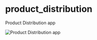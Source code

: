 # product_distribution

Product Distribution app 

![Product Distribution app](https://github.com/brothercodes/Product_Distribution/assets/124895016/6f7d242a-adde-462d-932f-1b4c397f78cc)

